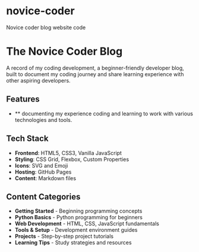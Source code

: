 # novice-coder
Novice coder blog website code

# The Novice Coder Blog

A record of my coding development, a beginner-friendly developer blog, built to document my coding journey and share learning experience with other aspiring developers. 

## Features
- ** documenting my experience coding and learning to work with various technologies and tools. 

## Tech Stack

- **Frontend**: HTML5, CSS3, Vanilla JavaScript
- **Styling**: CSS Grid, Flexbox, Custom Properties
- **Icons**: SVG and Emoji
- **Hosting**: GitHub Pages
- **Content**: Markdown files

## Content Categories

- **Getting Started** - Beginning programming concepts
- **Python Basics** - Python programming for beginners
- **Web Development** - HTML, CSS, JavaScript fundamentals
- **Tools & Setup** - Development environment guides
- **Projects** - Step-by-step project tutorials
- **Learning Tips** - Study strategies and resources


